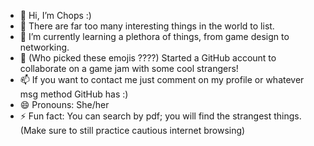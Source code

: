 - 👋 Hi, I’m Chops :)
- 👀 There are far too many interesting things in the world to list.
- 🌱 I’m currently learning a plethora of things, from game design to networking.  
- 💞️ (Who picked these emojis ????) Started a GitHub account to collaborate on a game jam with some cool strangers!
- 📫 If you want to contact me just comment on my profile or whatever msg method GitHub has :)
- 😄 Pronouns: She/her
- ⚡ Fun fact: You can search by pdf; you will find the strangest things. (Make sure to still practice cautious internet browsing)

<!---
Chopsayshi/Chopsayshi is a ✨ special ✨ repository because its `README.md` (this file) appears on your GitHub profile.
You can click the Preview link to take a look at your changes.
--->
